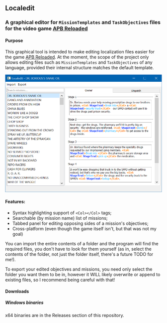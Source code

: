 ## Localedit
### A graphical editor for `MissionTemplates` and `TaskObjectives` files for the video game [APB Reloaded](http://gamersfirst.com/apb/)

#### Purpose
This graphical tool is intended to make editing localization files easier for the game
[APB Reloaded](http://gamersfirst.com/apb/). At the moment, the scope of the project only allows editing files such as
`MissionTemplates` and `TaskObjectives` of any language, provided their internal structure matches the default template.

![](images/editor_preview.png)

#### Features:
* Syntax highlighting support of `<Col></Col>` tags;
* Searchable (by mission name) list of missions;
* Tabbed panel for editing opposing sides of a mission's objectives;
* Cross-platform (even though the game itself isn't, but that was not my goal)

You can import the entire contents of a folder and the program will find the required files, you don't have to look for
them yourself (as in, select the contents of the folder, not just the folder itself, there's a future TODO for me!).

To export your edited objectives and missions, you need only select the folder you want them to be in, however
it WILL likely overwrite or append to existing files, so I recommend being careful with that!


#### Downloads
##### Windows binaries
x64 binaries are in the Releases section of this repository.
